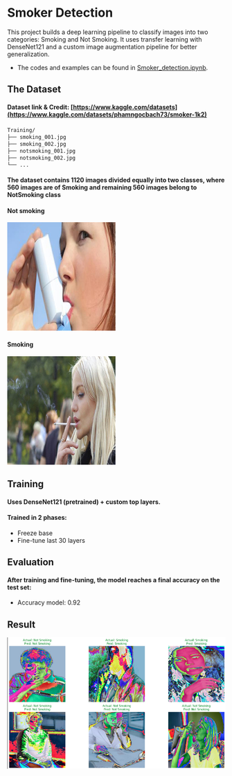 # Smoker Detection
This project builds a deep learning pipeline to classify images into two categories: Smoking and Not Smoking. It uses transfer learning with DenseNet121 and a custom image augmentation pipeline for better generalization.
- The codes and examples can be found in [Smoker_detection.ipynb](https://github.com/bachPN73/Smoker-Detection/blob/main/Smoker_detection.ipynb).
## The Dataset
#### Dataset link & Credit: [https://www.kaggle.com/datasets](https://www.kaggle.com/datasets/phamngocbach73/smoker-1k2)
```
Training/
├── smoking_001.jpg
├── smoking_002.jpg
├── notsmoking_001.jpg
├── notsmoking_002.jpg
└── ...
```
#### The dataset contains 1120 images divided equally into two classes, where 560 images are of Smoking and remaining 560 images belong to NotSmoking class

#### Not smoking
![Result](Sample%20Data/notsmoking_0320.jpg)

#### Smoking
![Result](Sample%20Data/smoking_0464.jpg)

## Training
#### Uses DenseNet121 (pretrained) + custom top layers.
#### Trained in 2 phases:
- Freeze base
- Fine-tune last 30 layers
## Evaluation
#### After training and fine-tuning, the model reaches a final accuracy on the test set:
- Accuracy model: 0.92
## Result
![Result](Sample%20Data/Screenshot%202025-08-04%20102632.png)

